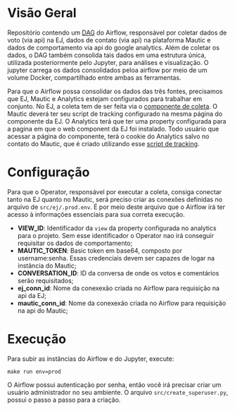 # Visão Geral

Repositório contendo um [DAG](https://airflow.apache.org/docs/stable/concepts.html) do Airflow, 
responsável por coletar dados de voto (via api) na EJ, dados de contato (via api) na plataforma Mautic
e dados de comportamento via api do google analytics. Além de coletar
os dados, o DAG também consolida tais dados em uma estrutura única, utilizada posteriormente
pelo Jupyter, para análises e visualização. O jupyter carrega os dados consolidados peloa
airflow por meio de um volume Docker, compartilhado entre ambas as ferramentas.

Para que o Airflow possa consolidar os dados das três fontes, precisamos que EJ, 
Mautic e Analytics estejam configurados para trabalhar em conjunto. No EJ, a coleta tem de ser feita via o 
[componente de coleta](https://github.com/cidadedemocratica/ej-components). 
O Mautic deverá ter seu script de tracking configurado
na mesma página do componente da EJ. O Analytics terá que ter uma property
configurada para a pagina em que o web component da EJ foi instalado. Todo
usuário que acessar a página do componente, terá o cookie do Analytics salvo
no contato do Mautic, que é criado utilizando esse [script de tracking](https://github.com/cidadedemocratica/ej-server/issues/105).

# Configuração

Para que o Operator, responsável por executar a coleta, consiga conectar tanto na EJ quanto no Mautic,
será preciso criar as conexões definidas no arquivo de `src/ej/.prod.env`. É por meio deste arquivo
que o Airflow irá ter acesso à informações essenciais para sua correta execução.

- **VIEW_ID**: Identificador da `view` da property configurada no analytics para o projeto. Sem esse identificador o Operator nao irá conseguir requisitar os dados de comportamento;
- **MAUTIC_TOKEN**: Basic token em base64, composto por username:senha. Essas credenciais devem ser capazes de logar na instância do Mautic;
- **CONVERSATION_ID**: ID da conversa de onde os votos e comentários serão requisitados;
- **ej_conn_id**: Nome da conexexão criada no Airflow para requisição na api da EJ;
- **mautic_conn_id**: Nome da conexexão criada no Airflow para requisição na api do Mautic;


# Execução

Para subir as instâncias do Airflow e do Jupyter, execute:

	make run env=prod

O Airflow possui autenticação por senha, então você irá precisar criar um usuário administrador no
seu ambiente. O arquivo `src/create_superuser.py`, possui o passo a passo para a criação.
